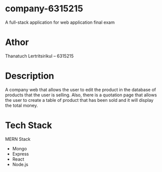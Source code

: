 # company-6315215
A full-stack application for web application final exam

# Athor
Thanatuch Lertritsirikul – 6315215

# Description
A company web that allows the user to edit the product in the database of products that the user is selling. Also, there is a quotation page that allows the user to create a table of product that has been sold and it will display the total money.

# Tech Stack
MERN Stack
- Mongo 
- Express 
- React
- Node.js
